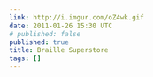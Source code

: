 ```yaml
---
link: http://i.imgur.com/oZ4wk.gif
date: 2011-01-26 15:30 UTC
# published: false
published: true
title: Braille Superstore
tags: []
---
```



